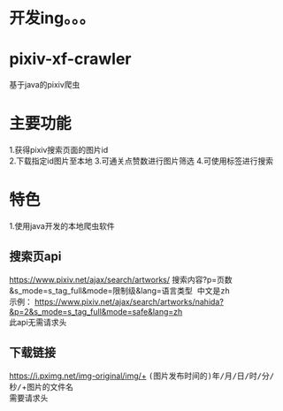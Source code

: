 # 开发ing。。。
# pixiv-xf-crawler
基于java的pixiv爬虫
# 主要功能
1.获得pixiv搜索页面的图片id  
2.下载指定id图片至本地 
3.可通关点赞数进行图片筛选 
4.可使用标签进行搜索 
# 特色
1.使用java开发的本地爬虫软件
## 搜索页api
https://www.pixiv.net/ajax/search/artworks/ <kbd>搜索内容</kbd>?p=<kbd>页数</kbd>&s_mode=s_tag_full&mode=<kbd>限制级</kbd>&lang=<kbd>语言类型 中文是zh</kbd>  
示例：
https://www.pixiv.net/ajax/search/artworks/nahida?&p=2&s_mode=s_tag_full&mode=safe&lang=zh  
此api无需请求头
## 下载链接
https://i.pximg.net/img-original/img/+ <kbd>(图片发布时间的)年/月/日/时/分/秒/</kbd>+<kbd>图片的文件名</kbd>  
需要请求头
